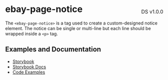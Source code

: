 <h1 style='display: flex; justify-content: space-between; align-items: center;'>
    <span>
        ebay-page-notice
    </span>
    <span style='font-weight: normal; font-size: medium; margin-bottom: -15px;'>
        DS v1.0.0
    </span>
</h1>

The `<ebay-page-notice>` is a tag used to create a custom-designed notice element. The notice can be single or multi-line but each line should be wrapped inside a `<p>` tag.

## Examples and Documentation

- [Storybook](https://ebay.github.io/evo-web/ebayui-core/?path=/story/notices-tips-ebay-page-notice)
- [Storybook Docs](https://ebay.github.io/evo-web/ebayui-core/?path=/docs/notices-tips-ebay-page-notice)
- [Code Examples](https://github.com/eBay/evo-web/tree/main/packages/ebayui-core/src/components/ebay-page-notice/examples)
